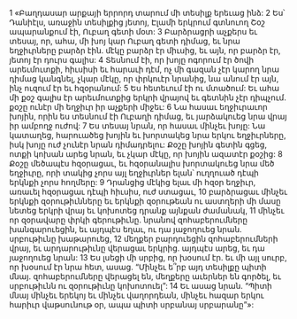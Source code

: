 1 «Բաղդասար արքայի երրորդ տարում մի տեսիլք երեւաց ինձ: 2 Ես՝ Դանիէլս, առաջին տեսիլքից յետոյ, Էլամի երկրում գտնուող Շօշ ապարանքում էի, Ուբաղ գետի մօտ: 3 Բարձրացրի աչքերս եւ տեսայ, որ, ահա, մի խոյ կար Ուբաղ գետի դիմաց, եւ նրա եղջիւրները բարձր էին. մէկը բարձր էր միւսից, եւ այն, որ բարձր էր, յետոյ էր դուրս գալիս: 4 Տեսնում էի, որ խոյը ոգորում էր ծովի արեւմուտքի, հիւսիսի եւ հարաւի դէմ, ոչ մի գազան չէր կարող նրա դիմաց կանգնել, չկար մէկը, որ փրկուէր նրանից, նա անում էր այն, ինչ ուզում էր եւ հզօրանում: 5 Ես հետեւում էի ու մտածում: Եւ ահա մի քօշ գալիս էր արեւմուտքից երկրի վրայով եւ գետնին չէր դիպչում. քօշը ունէր մի եղջիւր իր աչքերի միջեւ: 6 Նա հասաւ եղջիւրաւոր խոյին, որին ես տեսնում էի Ուբաղի դիմաց, եւ յարձակուեց նրա վրայ իր ամբողջ ուժով: 7 Ես տեսայ նրան, որ հասաւ մինչեւ խոյը:
Նա կատաղեց, հարուածեց խոյին եւ խորտակեց նրա երկու եղջիւրները, իսկ խոյը ուժ չունէր նրան դիմադրելու:
Քօշը խոյին գետին գցեց, ոտքի կոխան արեց նրան, եւ չկար մէկը, որ խոյին ազատէր քօշից:
8 Քօշը մեծապէս հզօրացաւ, եւ հզօրանալիս խորտակուեց նրա մեծ եղջիւրը, որի տակից չորս այլ եղջիւրներ ելան՝ ուղղուած դէպի երկնքի չորս հողմերը: 9 Դրանցից մէկից ելաւ մի հզօր եղջիւր, առաւել հզօրացաւ դէպի հիւսիս, ուժ ստացաւ, 10 բարձրացաւ մինչեւ երկնքի զօրութիւնները եւ երկնքի զօրութեան ու աստղերի մի մասը նետեց երկրի վրայ եւ կոխոտեց դրանք այնքան ժամանակ, 11 մինչեւ որ զօրավարը փրկի գերութիւնը. նրանով զոհաբերումները խանգարուեցին, եւ այդպէս եղաւ, ու դա յաջողուեց նրան. սրբութիւնը խաթարուեց, 12 մեղքեր բարդուեցին զոհաբերումների վրայ, եւ արդարութիւնը վերացաւ երկրից. այդպէս արեց, եւ դա յաջողուեց նրան:
13 Ես լսեցի մի սրբից, որ խօսում էր. եւ մի այլ սուրբ, որ խօսում էր նրա հետ, ասաց. “Մինչեւ ե՞րբ այդ տեսիլքը պիտի մնայ. զոհաբերումները վերացել են, մեղքերը աւերներ են գործել, եւ սրբութիւնն ու զօրութիւնը կոխոտուել”: 14 Եւ ասաց նրան. “Պիտի մնայ մինչեւ երեկոյ եւ մինչեւ վաղորդեան, մինչեւ հազար երկու հարիւր վաթսունութ օր, ապա պիտի սրբանայ սրբարանը”»:
